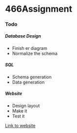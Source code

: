 # 466Assignment

### Todo
##### Database Design
- Finish er diagram
- Normalize the schema

##### SQL
- Schema generation
- Data generation

##### Website
- Design layout
- Make it
- Test it

[Link to website](https://students.cs.niu.edu/~z1963771/466Assignment/index.php)
